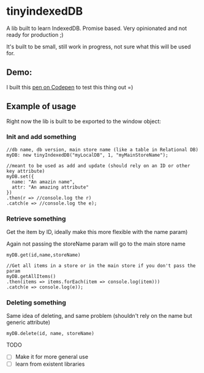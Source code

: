 # tinyindexedDB
A lib built to learn IndexedDB. Promise based. Very opinionated and not ready for production ;)

It's built to be small, still work in progress, not sure what this will be used for.
## Demo:
I built this [pen on Codepen](https://codepen.io/sheldonled/pen/zpmjXJ) to test this thing out =)

## Example of usage

Right now the lib is built to be exported to the window object:
### Init and add something
```
//db name, db version, main store name (like a table in Relational DB)
myDB: new tinyIndexedDB("myLocalDB", 1, "myMainStoreName");

//meant to be used as add and update (should rely on an ID or other key attribute)
myDB.set({
  name: "An amazin name",
  attr: "An amazing attribute"
})
.then(r => //console.log the r)
.catch(e => //console.log the e);
```
### Retrieve something

Get the item by ID, ideally make this more flexible with the name param)

Again not passing the storeName param will go to the main store name
```
myDB.get(id,name,storeName)

//Get all items in a store or in the main store if you don't pass the param
myDB.getAllItems()
.then(items => items.forEach(item => console.log(item)))
.catch(e => console.log(e));
```
### Deleting something

Same idea of deleting, and same problem (shouldn't rely on the name but generic attribute)
```
myDB.delete(id, name, storeName)
```


TODO
- [ ] Make it for more general use
- [ ] learn from existent libraries
